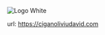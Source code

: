 ![Logo White](https://github.com/CiganOliviu/ciganoliviu.github.io/assets/43005157/03f4e9c3-a877-420a-a6f5-d59087ed50dc)

url: https://ciganoliviudavid.com

